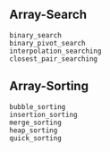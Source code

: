 ## Array-Search

```@docs
binary_search
binary_pivot_search
interpolation_searching
closest_pair_searching
```

## Array-Sorting

```@docs
bubble_sorting
insertion_sorting
merge_sorting
heap_sorting
quick_sorting
```